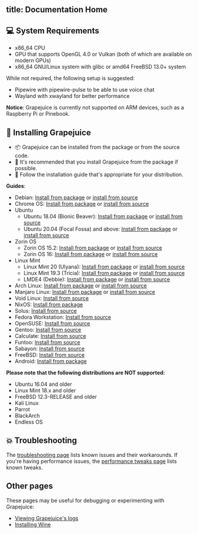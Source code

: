 title: Documentation Home
---

## 💻 System Requirements

 - x86_64 CPU
 - GPU that supports OpenGL 4.0 or Vulkan (both of which are available on modern GPUs)
 - x86_64 GNU/Linux system with glibc or amd64 FreeBSD 13.0+ system

While not required, the following setup is suggested:

- Pipewire with pipewire-pulse to be able to use voice chat
- Wayland with xwayland for better performance

**Notice**: Grapejuice is currently not supported on ARM devices, such as a Raspberry Pi or Pinebook.

## 🚀 Installing Grapejuice

 - 📦 Grapejuice can be installed from the package or from the source code. 
 - 🚀 It's recommended that you install Grapejuice from the package if possible.
 - 🌱 Follow the installation guide that's appropriate for your distribution.

**Guides**:

- Debian: [Install from package](Installing-from-package/Debian-10-and-similar) or
  [install from source](Installing-from-source/Debian-10-and-similar)
- Chrome OS: [Install from package](Installing-from-package/Debian-10-and-similar) or
  [install from source](Installing-from-source/Debian-10-and-similar)
- Ubuntu
  - Ubuntu 18.04 (Bionic Beaver): [Install from package](Installing-from-package/Ubuntu-18.04-and-similar) or
    [install from source](Installing-from-source/Ubuntu-18.04-and-similar)
  - Ubuntu 20.04 (Focal Fossa) and above: [Install from package](Installing-from-package/Debian-10-and-similar) or
    [install from source](Installing-from-source/Debian-10-and-similar)
- Zorin OS
  - Zorin OS 15.2: [Install from package](Installing-from-package/Ubuntu-18.04-and-similar) or
    [install from source](Installing-from-source/Ubuntu-18.04-and-similar)
  - Zorin OS 16: [Install from package](Installing-from-package/Debian-10-and-similar) or
    [install from source](Installing-from-source/Debian-10-and-similar)
- Linux Mint
  - Linux Mint 20 (Ulyana): [Install from package](Installing-from-package/Debian-10-and-similar) or
    [install from source](Installing-from-source/Debian-10-and-similar)
  - Linux Mint 19.3 (Tricia): [Install from package](Installing-from-package/Ubuntu-18.04-and-similar) or
    [install from source](Installing-from-source/Ubuntu-18.04-and-similar)
  - LMDE4 (Debbie): [Install from package](Installing-from-package/Debian-10-and-similar) or
    [install from source](Installing-from-source/Debian-10-and-similar)
- Arch Linux: [Install from package](Installing-from-package/Arch-Linux-and-similar) or
  [install from source](Installing-from-source/Arch-Linux-and-similar)
- Manjaro Linux: [Install from package](Installing-from-package/Arch-Linux-and-similar) or
  [install from source](Installing-from-source/Arch-Linux-and-similar)
- Void Linux: [Install from source](Installing-from-source/Void-Linux)
- NixOS: [Install from package](Installing-from-package/NixOS)
- Solus: [Install from source](Installing-from-source/Solus)
- Fedora Workstation: [Install from source](Installing-from-source/Fedora-Workstation)
- OpenSUSE: [Install from source](Installing-from-source/OpenSUSE)
- Gentoo: [Install from source](Installing-from-source/Gentoo-Linux-and-similar)
- Calculate: [Install from source](Installing-from-source/Gentoo-Linux-and-similar)
- Funtoo: [Install from source](Installing-from-source/Gentoo-Linux-and-similar)
- Sabayon: [Install from source](Installing-from-source/Gentoo-Linux-and-similar)
- FreeBSD: [Install from source](Installing-from-source/FreeBSD.md)
- Android: [Install from package](Installing-from-package/Android.md)

**Please note that the following distributions are NOT supported:**

- Ubuntu 16.04 and older
- Linux Mint 18.x and older
- FreeBSD 12.3-RELEASE and older
- Kali Linux
- Parrot
- BlackArch
- Endless OS

## 💥 Troubleshooting

The [troubleshooting page](Troubleshooting) lists known issues and their workarounds. If you're having performance issues, the [performance tweaks page](Guides/Performance-Tweaks) lists known tweaks.

## Other pages

These pages may be useful for debugging or experimenting with Grapejuice:

- [Viewing Grapejuice's logs](Grapejuice-Logs)
- [Installing Wine](Guides/Installing-Wine)
